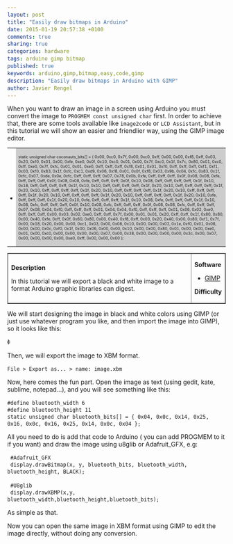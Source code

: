 ```yaml
---
layout: post
title: "Easily draw bitmaps in Arduino"
date: 2015-01-19 20:57:38 +0100
comments: true
sharing: true
categories: hardware
tags: arduino gimp bitmap
published: true
keywords: arduino,gimp,bitmap,easy,code,gimp
description: "Easily draw bitmaps in Arduino with GIMP"
author: Javier Rengel
---
```


When you want to draw an image in a screen using Arduino you must convert the image to `PROGMEM const unsigned char` first.
In order to achieve that, there are some tools available like `image2code` or `LCD Assistant`,
but in this tutorial we will show an easier and friendlier way, using the GIMP image editor.

<table border=0>
<tr>
<td>

  <img src="/images/posts/easy-draw-bitmap-arduino/coconauts.png" />

</td>
<td style='background-color:#ccc; font-size:xx-small;padding:5px'>

static unsigned char coconauts_bits[] = {
   0x00, 0xc0, 0x7f, 0x00, 0xc0, 0xff, 0x00, 0x00, 0xf8, 0xff, 0x03, 0x20,
   0xf0, 0x01, 0x00, 0xfe, 0xe0, 0x0f, 0x10, 0xc0, 0x01, 0x00, 0x7f, 0xc0,
   0x1f, 0x7c, 0x80, 0x01, 0xc0, 0xff, 0xe0, 0x7f, 0xfc, 0x01, 0x01, 0xe0,
   0xff, 0xff, 0xff, 0xf8, 0x01, 0x01, 0xf0, 0xff, 0xff, 0xff, 0xf1, 0xf1,
   0x03, 0xf0, 0x83, 0x1f, 0xfc, 0xc1, 0xd9, 0x06, 0xf8, 0x01, 0x0f, 0xf8,
   0x03, 0x9b, 0x04, 0xfc, 0x83, 0x1f, 0xfc, 0x07, 0xde, 0x0e, 0xfc, 0xff,
   0xff, 0xff, 0x07, 0x78, 0x0b, 0xfe, 0xff, 0xff, 0xff, 0x0f, 0x08, 0x08,
   0xfe, 0xff, 0xff, 0xff, 0x0f, 0x08, 0x08, 0xfe, 0xff, 0xff, 0xff, 0x0f,
   0x10, 0x08, 0xff, 0xff, 0xff, 0xff, 0x1f, 0x10, 0x18, 0xff, 0xff, 0xff,
   0xff, 0x1f, 0x10, 0x10, 0xff, 0xff, 0xff, 0xff, 0x1f, 0x20, 0x10, 0xff,
   0xff, 0xff, 0xff, 0x1f, 0x20, 0x10, 0xff, 0xff, 0xff, 0xff, 0x1f, 0x20,
   0x10, 0xff, 0xff, 0xff, 0xff, 0x1f, 0x20, 0x10, 0xff, 0xff, 0xff, 0xff,
   0x1f, 0x20, 0x10, 0xff, 0xff, 0xff, 0xff, 0x1f, 0x20, 0x10, 0xff, 0xff,
   0xff, 0xff, 0x1f, 0x20, 0x10, 0xfe, 0xff, 0xff, 0xff, 0x1f, 0x20, 0x10,
   0xfe, 0xff, 0xff, 0xff, 0x1f, 0x10, 0x08, 0xfe, 0xff, 0xff, 0xff, 0x1f,
   0x10, 0x08, 0xfc, 0xff, 0xff, 0xff, 0x0f, 0x10, 0x08, 0xfc, 0xff, 0xff,
   0xff, 0x0f, 0x08, 0x08, 0xfc, 0xff, 0xff, 0xff, 0x07, 0x08, 0x04, 0xf0,
   0xff, 0xff, 0xff, 0x01, 0x04, 0x04, 0xf0, 0xff, 0xff, 0xff, 0x01, 0x06,
   0x02, 0xe0, 0xff, 0xff, 0xff, 0x00, 0x03, 0x02, 0xe0, 0xff, 0xff, 0x7f,
   0x00, 0x01, 0x01, 0x20, 0xff, 0xff, 0x1f, 0x80, 0x80, 0x00, 0x40, 0xfe,
   0xff, 0x0f, 0x60, 0x80, 0x00, 0x40, 0xf8, 0xff, 0x03, 0x20, 0x40, 0x00,
   0x80, 0xf1, 0x7f, 0x00, 0x18, 0x20, 0x00, 0x00, 0xc1, 0x03, 0x00, 0x06,
   0x10, 0x00, 0x00, 0x02, 0x1e, 0xf0, 0x01, 0x08, 0x00, 0x00, 0x0c, 0xf0,
   0x1f, 0x00, 0x06, 0x00, 0x00, 0x10, 0x00, 0x00, 0x80, 0x01, 0x00, 0x00,
   0xe0, 0x01, 0x00, 0xc0, 0x00, 0x00, 0x00, 0x00, 0x07, 0x00, 0x38, 0x00,
   0x00, 0x00, 0x00, 0x3c, 0x00, 0x07, 0x00, 0x00, 0x00, 0x00, 0xe0, 0xff,
   0x00, 0x00, 0x00 };

</td>
</tr>
</table>

<!--more-->

<table class='summary' border=1>
<tr>
<td>

  <strong> Description </strong><br/>

  In this tutorial we will export a black and white image to a format Arduino graphic libraries can digest.

</td>
<td>

<strong> Software </strong><br/>

<ul>
  <li><a href='http://www.gimp.org'>GIMP</a></li>
</ul>

<strong> Difficulty </strong>

<div class='rating-1'></div>

</td>
</tr>
</table>

We will start designing the image in black and white colors using GIMP (or just use whatever program you like, and then import the image into GIMP), so it looks like this:


<img src="/images/posts/easy-draw-bitmap-arduino/bluetooth.png" />

Then, we will export the image to XBM format.

    File > Export as... > name: image.xbm

Now, here comes the fun part. Open the image as text (using gedit, kate, sublime, notepad...), and you will see something like this:

```
#define bluetooth_width 6
#define bluetooth_height 11
static unsigned char bluetooth_bits[] = { 0x04, 0x0c, 0x14, 0x25, 0x16, 0x0c, 0x16, 0x25, 0x14, 0x0c, 0x04 };
```

All you need to do is add that code to Arduino ( you can add PROGMEM to it if you want)
and draw the image using u8glib or Adafruit_GFX, e.g:

     #Adafruit_GFX
     display.drawBitmap(x, y, bluetooth_bits, bluetooth_width, bluetooth_height, BLACK);

     #U8glib
     display.drawXBMP(x,y, bluetooth_width,bluetooth_height,bluetooth_bits);

As simple as that.

Now you can open the same image in XBM format using GIMP to edit the image directly, without doing any conversion.
